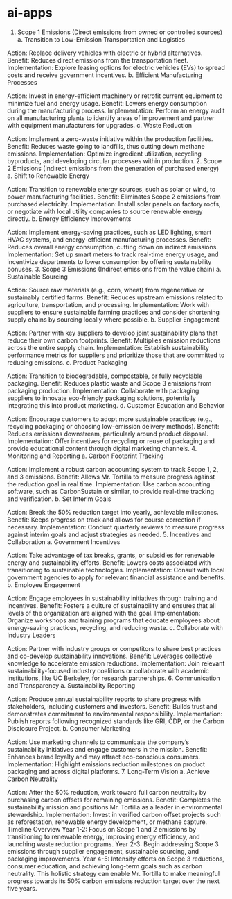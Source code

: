 # ai-apps

1. Scope 1 Emissions (Direct emissions from owned or controlled sources)
a. Transition to Low-Emission Transportation and Logistics

Action: Replace delivery vehicles with electric or hybrid alternatives.
Benefit: Reduces direct emissions from the transportation fleet.
Implementation: Explore leasing options for electric vehicles (EVs) to spread costs and receive government incentives.
b. Efficient Manufacturing Processes

Action: Invest in energy-efficient machinery or retrofit current equipment to minimize fuel and energy usage.
Benefit: Lowers energy consumption during the manufacturing process.
Implementation: Perform an energy audit on all manufacturing plants to identify areas of improvement and partner with equipment manufacturers for upgrades.
c. Waste Reduction

Action: Implement a zero-waste initiative within the production facilities.
Benefit: Reduces waste going to landfills, thus cutting down methane emissions.
Implementation: Optimize ingredient utilization, recycling byproducts, and developing circular processes within production.
2. Scope 2 Emissions (Indirect emissions from the generation of purchased energy)
a. Shift to Renewable Energy

Action: Transition to renewable energy sources, such as solar or wind, to power manufacturing facilities.
Benefit: Eliminates Scope 2 emissions from purchased electricity.
Implementation: Install solar panels on factory roofs, or negotiate with local utility companies to source renewable energy directly.
b. Energy Efficiency Improvements

Action: Implement energy-saving practices, such as LED lighting, smart HVAC systems, and energy-efficient manufacturing processes.
Benefit: Reduces overall energy consumption, cutting down on indirect emissions.
Implementation: Set up smart meters to track real-time energy usage, and incentivize departments to lower consumption by offering sustainability bonuses.
3. Scope 3 Emissions (Indirect emissions from the value chain)
a. Sustainable Sourcing

Action: Source raw materials (e.g., corn, wheat) from regenerative or sustainably certified farms.
Benefit: Reduces upstream emissions related to agriculture, transportation, and processing.
Implementation: Work with suppliers to ensure sustainable farming practices and consider shortening supply chains by sourcing locally where possible.
b. Supplier Engagement

Action: Partner with key suppliers to develop joint sustainability plans that reduce their own carbon footprints.
Benefit: Multiplies emission reductions across the entire supply chain.
Implementation: Establish sustainability performance metrics for suppliers and prioritize those that are committed to reducing emissions.
c. Product Packaging

Action: Transition to biodegradable, compostable, or fully recyclable packaging.
Benefit: Reduces plastic waste and Scope 3 emissions from packaging production.
Implementation: Collaborate with packaging suppliers to innovate eco-friendly packaging solutions, potentially integrating this into product marketing.
d. Customer Education and Behavior

Action: Encourage customers to adopt more sustainable practices (e.g., recycling packaging or choosing low-emission delivery methods).
Benefit: Reduces emissions downstream, particularly around product disposal.
Implementation: Offer incentives for recycling or reuse of packaging and provide educational content through digital marketing channels.
4. Monitoring and Reporting
a. Carbon Footprint Tracking

Action: Implement a robust carbon accounting system to track Scope 1, 2, and 3 emissions.
Benefit: Allows Mr. Tortilla to measure progress against the reduction goal in real time.
Implementation: Use carbon accounting software, such as CarbonSustain or similar, to provide real-time tracking and verification.
b. Set Interim Goals

Action: Break the 50% reduction target into yearly, achievable milestones.
Benefit: Keeps progress on track and allows for course correction if necessary.
Implementation: Conduct quarterly reviews to measure progress against interim goals and adjust strategies as needed.
5. Incentives and Collaboration
a. Government Incentives

Action: Take advantage of tax breaks, grants, or subsidies for renewable energy and sustainability efforts.
Benefit: Lowers costs associated with transitioning to sustainable technologies.
Implementation: Consult with local government agencies to apply for relevant financial assistance and benefits.
b. Employee Engagement

Action: Engage employees in sustainability initiatives through training and incentives.
Benefit: Fosters a culture of sustainability and ensures that all levels of the organization are aligned with the goal.
Implementation: Organize workshops and training programs that educate employees about energy-saving practices, recycling, and reducing waste.
c. Collaborate with Industry Leaders

Action: Partner with industry groups or competitors to share best practices and co-develop sustainability innovations.
Benefit: Leverages collective knowledge to accelerate emission reductions.
Implementation: Join relevant sustainability-focused industry coalitions or collaborate with academic institutions, like UC Berkeley, for research partnerships.
6. Communication and Transparency
a. Sustainability Reporting

Action: Produce annual sustainability reports to share progress with stakeholders, including customers and investors.
Benefit: Builds trust and demonstrates commitment to environmental responsibility.
Implementation: Publish reports following recognized standards like GRI, CDP, or the Carbon Disclosure Project.
b. Consumer Marketing

Action: Use marketing channels to communicate the company’s sustainability initiatives and engage customers in the mission.
Benefit: Enhances brand loyalty and may attract eco-conscious consumers.
Implementation: Highlight emissions reduction milestones on product packaging and across digital platforms.
7. Long-Term Vision
a. Achieve Carbon Neutrality

Action: After the 50% reduction, work toward full carbon neutrality by purchasing carbon offsets for remaining emissions.
Benefit: Completes the sustainability mission and positions Mr. Tortilla as a leader in environmental stewardship.
Implementation: Invest in verified carbon offset projects such as reforestation, renewable energy development, or methane capture.
Timeline Overview
Year 1-2: Focus on Scope 1 and 2 emissions by transitioning to renewable energy, improving energy efficiency, and launching waste reduction programs.
Year 2-3: Begin addressing Scope 3 emissions through supplier engagement, sustainable sourcing, and packaging improvements.
Year 4-5: Intensify efforts on Scope 3 reductions, consumer education, and achieving long-term goals such as carbon neutrality.
This holistic strategy can enable Mr. Tortilla to make meaningful progress towards its 50% carbon emissions reduction target over the next five years.
